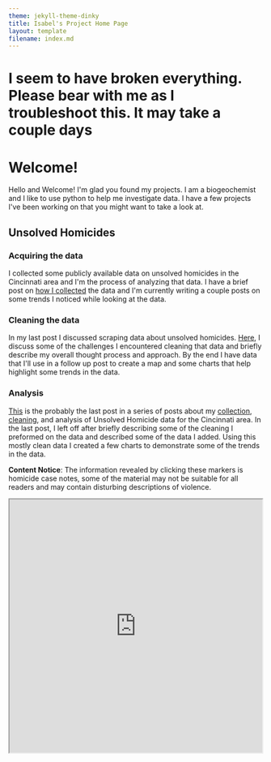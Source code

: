 ```yaml
---
theme: jekyll-theme-dinky
title: Isabel's Project Home Page
layout: template
filename: index.md
--- 
```


# I seem to have broken everything. Please bear with me as I troubleshoot this. It may take a couple days

# Welcome!  
Hello and Welcome!
I'm glad you found my projects. I am a biogeochemist and I like to use python to help me investigate data. I have a few projects I've been working on that you might want to take a look at.  

## Unsolved Homicides
### Acquiring the data
I collected some publicly available data on unsolved homicides in the Cincinnati area and I'm the process of analyzing that data. I have a brief post on [how I collected](https://github.com/IsabelsRepo/IsabelsRepo.github.io/blob/main/Unsolved-Scraper-post.md) the data and I'm currently writing a couple posts on some trends I noticed while looking at the data. 

### Cleaning the data
In my last post I discussed scraping data about unsolved homicides. [Here](https://github.com/IsabelsRepo/IsabelsRepo.github.io/blob/main/2022-07-26-Unsolved-Homicide-Data-Cleaning.md), I discuss some of the challenges I encountered cleaning that data and briefly describe my overall thought process and approach. By the end I have data that I'll use in a follow up post to create a map and some charts that help highlight some trends in the data.

### Analysis
[This](https://github.com/IsabelsRepo/IsabelsRepo.github.io/blob/main/2022-08-01_Unsolved_Homicide_Analysis.md)  is the probably the last post in a series of posts about my [collection](https://github.com/IsabelsRepo/IsabelsRepo.github.io/blob/main/Unsolved-Scraper-post.md), [cleaning](https://github.com/IsabelsRepo/IsabelsRepo.github.io/blob/main/2022-07-26-Unsolved-Homicide-Data-Cleaning.md), and analysis of Unsolved Homicide data for the Cincinnati area. In the last post, I left off after briefly describing some of the cleaning I preformed on the data and described some of the data I added. Using this mostly clean data I created a few charts to demonstrate some of the trends in the data. 

**Content Notice**: The information revealed by clicking these markers is homicide case notes, some of the material may not be suitable for all readers and may contain disturbing descriptions of violence.

<iframe src="https://github.com/IsabelsRepo/IsabelsRepo.github.io/blob/main/Unsolved-Homicides-by-Gender.html" height="500" width="500"></iframe>
